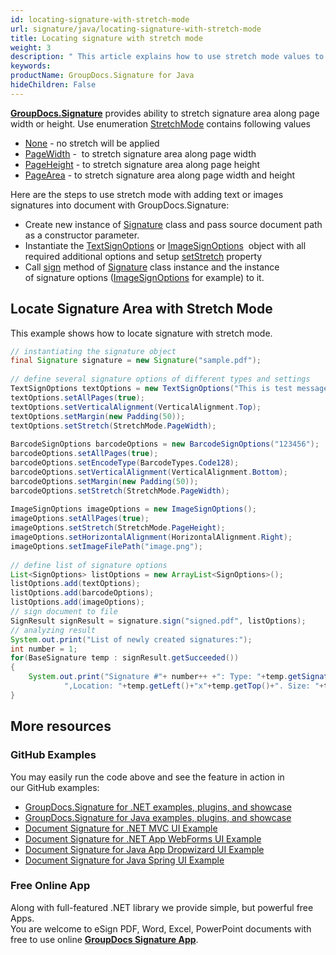 ```yaml
---
id: locating-signature-with-stretch-mode
url: signature/java/locating-signature-with-stretch-mode
title: Locating signature with stretch mode
weight: 3
description: " This article explains how to use stretch mode values to adjust signature area positions on document page with GroupDocs.Signature API."
keywords: 
productName: GroupDocs.Signature for Java
hideChildren: False
---
```

[**GroupDocs.Signature**](https://products.groupdocs.com/signature/java) provides ability to stretch signature area along page width or height. Use enumeration [StretchMode](https://apireference.groupdocs.com/java/signature/com.groupdocs.signature.domain.enums/StretchMode) contains following values

*   [None](https://apireference.groupdocs.com/java/signature/com.groupdocs.signature.domain.enums/StretchMode#None) - no stretch will be applied 
*   [PageWidth](https://apireference.groupdocs.com/java/signature/com.groupdocs.signature.domain.enums/StretchMode#PageWidth) -  to stretch signature area along page width
*   [PageHeight](https://apireference.groupdocs.com/java/signature/com.groupdocs.signature.domain.enums/StretchMode#PageHeight) - to stretch signature area along page height
*   [PageArea](https://apireference.groupdocs.com/java/signature/com.groupdocs.signature.domain.enums/StretchMode#PageArea) - to stretch signature area along page width and height

Here are the steps to use stretch mode with adding text or images signatures into document with GroupDocs.Signature:

*   Create new instance of [Signature](https://apireference.groupdocs.com/java/signature/com.groupdocs.signature/Signature) class and pass source document path as a constructor parameter.    
*   Instantiate the [TextSignOptions](https://apireference.groupdocs.com/java/signature/com.groupdocs.signature.options.sign/TextSignOptions) or [ImageSignOptions](https://apireference.groupdocs.com/java/signature/com.groupdocs.signature.options.sign/ImageSignOptions)  object with all required additional options and setup [setStretch](https://apireference.groupdocs.com/java/signature/com.groupdocs.signature.options.sign/ImageSignOptions#setStretch(int)) property      
*   Call [sign](https://apireference.groupdocs.com/java/signature/com.groupdocs.signature/Signature#sign(java.io.OutputStream,%20java.util.List)) method of [Signature](https://apireference.groupdocs.com/java/signature/com.groupdocs.signature/Signature) class instance and the instance of signature options ([ImageSignOptions](https://apireference.groupdocs.com/java/signature/com.groupdocs.signature.options.sign/ImageSignOptions) for example) to it.
    

## Locate Signature Area with Stretch Mode

This example shows how to locate signature with stretch mode.

```java
// instantiating the signature object
final Signature signature = new Signature("sample.pdf");
 
// define several signature options of different types and settings
TextSignOptions textOptions = new TextSignOptions("This is test message");
textOptions.setAllPages(true);
textOptions.setVerticalAlignment(VerticalAlignment.Top);
textOptions.setMargin(new Padding(50));
textOptions.setStretch(StretchMode.PageWidth);
 
BarcodeSignOptions barcodeOptions = new BarcodeSignOptions("123456");
barcodeOptions.setAllPages(true);
barcodeOptions.setEncodeType(BarcodeTypes.Code128);
barcodeOptions.setVerticalAlignment(VerticalAlignment.Bottom);
barcodeOptions.setMargin(new Padding(50));
barcodeOptions.setStretch(StretchMode.PageWidth);
 
ImageSignOptions imageOptions = new ImageSignOptions();
imageOptions.setAllPages(true);
imageOptions.setStretch(StretchMode.PageHeight);
imageOptions.setHorizontalAlignment(HorizontalAlignment.Right);
imageOptions.setImageFilePath("image.png");
 
// define list of signature options
List<SignOptions> listOptions = new ArrayList<SignOptions>();
listOptions.add(textOptions);
listOptions.add(barcodeOptions);
listOptions.add(imageOptions);
// sign document to file
SignResult signResult = signature.sign("signed.pdf", listOptions);
// analyzing result
System.out.print("List of newly created signatures:");
int number = 1;
for(BaseSignature temp : signResult.getSucceeded())
{
    System.out.print("Signature #"+ number++ +": Type: "+temp.getSignatureType()+" Id:"+temp.getSignatureId()+
            ",Location: "+temp.getLeft()+"x"+temp.getTop()+". Size: "+temp.getWidth()+"x"+temp.getHeight());
}
```

## More resources

### GitHub Examples 

You may easily run the code above and see the feature in action in our GitHub examples:

*   [GroupDocs.Signature for .NET examples, plugins, and showcase](https://github.com/groupdocs-signature/GroupDocs.Signature-for-.NET)    
*   [GroupDocs.Signature for Java examples, plugins, and showcase](https://github.com/groupdocs-signature/GroupDocs.Signature-for-Java)    
*   [Document Signature for .NET MVC UI Example](https://github.com/groupdocs-signature/GroupDocs.Signature-for-.NET-MVC)    
*   [Document Signature for .NET App WebForms UI Example](https://github.com/groupdocs-signature/GroupDocs.Signature-for-.NET-WebForms)    
*   [Document Signature for Java App Dropwizard UI Example](https://github.com/groupdocs-signature/GroupDocs.Signature-for-Java-Dropwizard)   
*   [Document Signature for Java Spring UI Example](https://github.com/groupdocs-signature/GroupDocs.Signature-for-Java-Spring)
    

### Free Online App 

Along with full-featured .NET library we provide simple, but powerful free Apps.  
You are welcome to eSign PDF, Word, Excel, PowerPoint documents with free to use online **[GroupDocs Signature App](https://products.groupdocs.app/signature)**.
